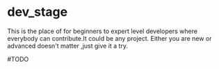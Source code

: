 # dev_stage
This is the place of for beginners to expert level developers where everybody can contribute.It could be any project. Either you are new or advanced doesn't matter ,just give it a try.

#TODO
